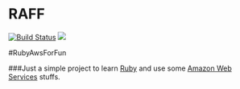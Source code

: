 # RAFF
[![Build Status](https://travis-ci.org/lmesz/RAFF.svg?branch=WIP)](https://travis-ci.org/lmesz/RAFF)
[![](https://images.microbadger.com/badges/image/lmesz/raff.svg)](https://microbadger.com/images/lmesz/raff)

#RubyAwsForFun

###Just a simple project to learn [Ruby](https://www.ruby-lang.org/en/) and use some [Amazon Web Services](https://aws.amazon.com/) stuffs.
